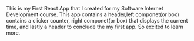 This is my First React App that I created for my Software Internet Development course.
This app contains a header,left componet(or box) contains a clicker counter, right componet(or box) that displays the current time, and lastly a header to conclude the my first app.  So excited to learn more.
